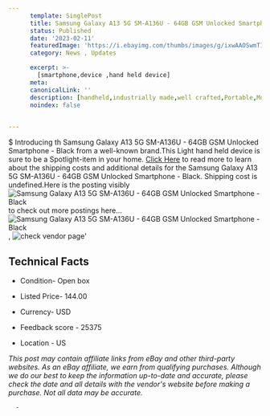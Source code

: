 ```yaml
---
      template: SinglePost
      title: Samsung Galaxy A13 5G SM-A136U - 64GB GSM Unlocked Smartphone - Black
      status: Published
      date: '2023-02-11'
      featuredImage: 'https://i.ebayimg.com/thumbs/images/g/ixwAAOSwmT1jrMIB/s-l225.jpg'
      category: News , Updates

      excerpt: >-
        [smartphone,device ,hand held device]
      meta:
      canonicalLink: ''
      description: [handheld,industrially made,well crafted,Portable,Mobile,Compact,Convenient,Lightweight,Maneuverable,Man-portable,Miniature,Carriable,Hand-held,Light,Holdable,Transportable,Mobile device,Pocket-sized,On-the-go,Wireless,Cordless,Compact size,Convenient size, smartphone,device ,hand held device]
      noindex: false
      

---
```

$
      Introducing th Samsung Galaxy A13 5G SM-A136U - 64GB GSM Unlocked Smartphone - Black from a well-known brand.This Light hand held device is sure to be a Spotlight-item in your home. [Click Here](https://www.ebay.com/itm/175552650160?hash=item28dfc0dbb0%3Ag%3AixwAAOSwmT1jrMIB&amdata=enc%3AAQAHAAAA4AEBCi5UV307TK%2Fj%2F0JRnbM7UM22VEDm1jPwchb9mX%2FvBdYzfzlV8WJ9zNP%2FODAJflZwcw5eXGmK%2BFS2VBiuHD7XbkpOp0JHE64%2Fjph2CoU6Bke2NL9Lgh%2BMhcbRciRT5flQFLdxAbCqd%2BTdeAJopYSDHwevrTD65rEA%2FIJF3YHf%2BM2HsgQr7D5cYI2GdvPbPizdZQIuf5HMuo53y5GZee2rKN7198D%2FnSUTeW6U7OPOHwYdzbW0OR3WlsUCalcjkzt09TvalY%2FQx8B6nuL%2BLTFT2OduGZcXmUwmPzVR5sef&mkevt=1&mkcid=1&mkrid=711-53200-19255-0&campid=%253CePNCampaignId%253E&customid=%253CreferenceId%253E&toolid=10049) to read more to learn about the shipping costs and additional details for the Samsung Galaxy A13 5G SM-A136U - 64GB GSM Unlocked Smartphone - Black. Shipping cost is undefined.Here is the posting visibly ![Samsung Galaxy A13 5G SM-A136U - 64GB GSM Unlocked Smartphone - Black](https://i.ebayimg.com/thumbs/images/g/ixwAAOSwmT1jrMIB/s-l225.jpg) to check out more postings here... ![Samsung Galaxy A13 5G SM-A136U - 64GB GSM Unlocked Smartphone - Black](https://i.ebayimg.com/images/g/ixwAAOSwmT1jrMIB/s-l1200.jpg), ![check vendor page](https://origin-galleryplus.ebayimg.com/ws/web/175552650160_2_0_1/225x225.jpg,https://origin-galleryplus.ebayimg.com/ws/web/175552650160_3_0_1/225x225.jpg,https://origin-galleryplus.ebayimg.com/ws/web/175552650160_4_0_1/225x225.jpg,https://origin-galleryplus.ebayimg.com/ws/web/175552650160_5_0_1/225x225.jpg,https://origin-galleryplus.ebayimg.com/ws/web/175552650160_6_0_1/225x225.jpg,https://origin-galleryplus.ebayimg.com/ws/web/175552650160_7_0_1/225x225.jpg,https://origin-galleryplus.ebayimg.com/ws/web/175552650160_8_0_1/225x225.jpg,https://origin-galleryplus.ebayimg.com/ws/web/175552650160_9_0_1/225x225.jpg)'

      

 ## Technical Facts 



     
      

 - Condition- Open box 


      

 - Listed Price- 144.00 


      

 - Currency- USD 


      

 - Feedback score - 25375 


      

 - Location - US 


      
      

 *_This post may contain affiliate links from eBay and other third-party websites. As an eBay affiliate, we earn from qualifying purchases. Although we do our best to keep the information up-to-date and accurate, please check the date and all details with the vendor's website before making a purchase. Not all data may be accurate._*




      -
